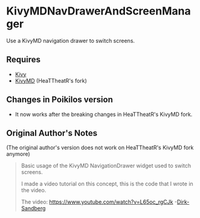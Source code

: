 # KivyMDNavDrawerAndScreenManager
Use a KivyMD navigation drawer to switch screens.

## Requires
- [Kivy](https://kivy.org)
- [KivyMD](https://github.com/HeaTTheatR/KivyMD) (HeaTTheatR's fork)

## Changes in Poikilos version
- It now works after the breaking changes in HeaTTheatR's KivyMD fork.

## Original Author's Notes
(The original author's version does not work on HeaTTheatR's KivyMD fork
anymore)
> Basic usage of the KivyMD NavigationDrawer widget used to switch screens.
>
> I made a video tutorial on this concept, this is the code that I wrote in the video.
>
> The video: https://www.youtube.com/watch?v=L65oc_rgCJk
-[Dirk-Sandberg](https://github.com/Dirk-Sandberg)
